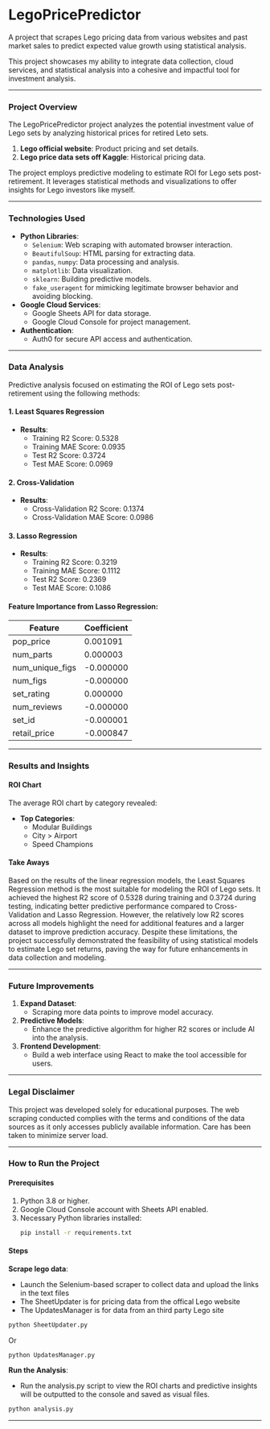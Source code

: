 
# LegoPricePredictor

A project that scrapes Lego pricing data from various websites and past market sales to predict expected value growth using statistical analysis. 

This project showcases my ability to integrate data collection, cloud services, and statistical analysis into a cohesive and impactful tool for investment analysis.

---

### Project Overview
The LegoPricePredictor project analyzes the potential investment value of Lego sets by analyzing historical prices for retired Leto sets. 

1. **Lego official website**: Product pricing and set details.
2. **Lego price data sets off Kaggle**: Historical pricing data. 

The project employs predictive modeling to estimate ROI for Lego sets post-retirement. It leverages statistical methods and visualizations to offer insights for Lego investors like myself.

---

### Technologies Used
- **Python Libraries**:
  - `Selenium`: Web scraping with automated browser interaction.
  - `BeautifulSoup`: HTML parsing for extracting data.
  - `pandas`, `numpy`: Data processing and analysis.
  - `matplotlib`: Data visualization.
  - `sklearn`: Building predictive models.
  - `fake_useragent` for mimicking legitimate browser behavior and avoiding blocking.
- **Google Cloud Services**:
  - Google Sheets API for data storage.
  - Google Cloud Console for project management.
- **Authentication**:
  - Auth0 for secure API access and authentication.

---

### Data Analysis
Predictive analysis focused on estimating the ROI of Lego sets post-retirement using the following methods:

#### 1. Least Squares Regression
- **Results**:
  - Training R2 Score: 0.5328
  - Training MAE Score: 0.0935
  - Test R2 Score: 0.3724
  - Test MAE Score: 0.0969

#### 2. Cross-Validation
- **Results**:
  - Cross-Validation R2 Score: 0.1374
  - Cross-Validation MAE Score: 0.0986

#### 3. Lasso Regression
- **Results**:
  - Training R2 Score: 0.3219
  - Training MAE Score: 0.1112
  - Test R2 Score: 0.2369
  - Test MAE Score: 0.1086

#### Feature Importance from Lasso Regression:
| Feature             | Coefficient   |
|---------------------|---------------|
| pop_price          | 0.001091      |
| num_parts          | 0.000003      |
| num_unique_figs    | -0.000000     |
| num_figs           | -0.000000     |
| set_rating         | 0.000000      |
| num_reviews        | -0.000000     |
| set_id             | -0.000001     |
| retail_price       | -0.000847     |

---

### Results and Insights
#### ROI Chart
The average ROI chart by category revealed:
- **Top Categories**:
  - Modular Buildings
  - City > Airport
  - Speed Champions

#### Take Aways
Based on the results of the linear regression models, the Least Squares Regression method is the most suitable for modeling the ROI of Lego sets. It achieved the highest R2 score of 0.5328 during training and 0.3724 during testing, indicating better predictive performance compared to Cross-Validation and Lasso Regression. However, the relatively low R2 scores across all models highlight the need for additional features and a larger dataset to improve prediction accuracy. Despite these limitations, the project successfully demonstrated the feasibility of using statistical models to estimate Lego set returns, paving the way for future enhancements in data collection and modeling.

---

### Future Improvements
1. **Expand Dataset**:
   - Scraping more data points to improve model accuracy.
2. **Predictive Models**:
   - Enhance the predictive algorithm for higher R2 scores or include AI into the analysis. 
3. **Frontend Development**:
   - Build a web interface using React to make the tool accessible for users.
---

### Legal Disclaimer
This project was developed solely for educational purposes. The web scraping conducted complies with the terms and conditions of the data sources as it only accesses publicly available information. Care has been taken to minimize server load. 

---

### How to Run the Project
#### Prerequisites
1. Python 3.8 or higher.
2. Google Cloud Console account with Sheets API enabled.
3. Necessary Python libraries installed:
   ```bash
   pip install -r requirements.txt
   ```

#### Steps
**Scrape lego data**:
   - Launch the Selenium-based scraper to collect data and upload the links in the text files
   - The SheetUpdater is for pricing data from the offical Lego website
   - The UpdatesManager is for data from an third party Lego site
   ```bash
   python SheetUpdater.py
   ```
   Or
   ```
   python UpdatesManager.py
   ```
**Run the Analysis**:
   - Run the analysis.py script to view the ROI charts and predictive insights will be outputted to the console and saved as visual files.
   ```bash
   python analysis.py
   ```
---
